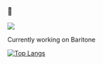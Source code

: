 ### 👋
![](https://komarev.com/ghpvc/?username=Olament)


Currently working on Baritone

[![Top Langs](https://github-readme-stats.vercel.app/api/top-langs/?username=Olament&layout=compact)](https://github.com/anuraghazra/github-readme-stats)


